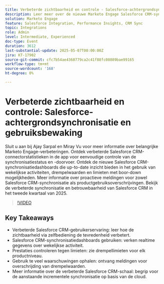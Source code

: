 ```yaml
---
title: Verbeterde zichtbaarheid en controle - Salesforce-achtergrondsynchrone upgrade en gebruiksbewaking
description: Leer meer over de nieuwe Marketo Engage Salesforce CRM-synchronisatiedashboards, -waarschuwingen en -verbeteringen voor het tweede kwartaal van 2025 voor betere zichtbaarheid, schaal en prestatiebewaking.
solution: Marketo Engage
feature: Salesforce Integration, Performance Insights, CRM Sync
topic: Integrations
role: Admin
level: Intermediate, Experienced
doc-type: Event
duration: 3612
last-substantial-update: 2025-05-07T00:00:00Z
jira: KT-17902
source-git-commit: cfc7b54ae4360779ca2c41f88fc08089bae99165
workflow-type: tm+mt
source-wordcount: '168'
ht-degree: 0%

---
```



# Verbeterde zichtbaarheid en controle: Salesforce-achtergrondsynchronisatie en gebruiksbewaking

Sluit u aan bij Ajay Sarpal en Miray Vu voor meer informatie over belangrijke Marketo Engage-verbeteringen. Ontdek verbeterde Salesforce CRM-connectorstatistieken in de app voor eenvoudige controle van de synchronisatiestatus en -doorvoer. Ontdek de nieuwe Salesforce CRM-synchronisatiedashboards die up-to-date inzicht bieden in het gebruik van wekelijkse activiteiten, drempelwaarden en limieten met boor-down mogelijkheden. Meer informatie over proactieve meldingen voor zowel Salesforce CRM-synchronisatie als productgebruiksoverschrijvingen. Bekijk de verbeterde synchronisatie en betrouwbaarheid van Salesforce CRM in het tweede kwartaal van 2025.

>[!VIDEO](https://video.tv.adobe.com/v/3457883/?learn=on&enablevpops)

## Key Takeaways

* Verbeterde Salesforce CRM-gebruikerservaring: leer hoe de zichtbaarheid via zelfbediening de tevredenheid verbetert.
* Salesforce CRM-synchronisatiedashboards gebruiken: verken realtime gegevens over wekelijkse activiteit.
* Prestaties controleren tegen limieten: zie drempellimieten voor elk productniveau.
* Gebruik te veel waarschuwingen ophalen: ontvang meldingen voor overschrijding van drempelwaarden.
* Meer informatie over de verbeterde Salesforce CRM-schaal: begrip voor de aanstaande incrementele synchronisatie op basis van de cloud.


